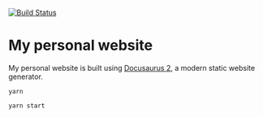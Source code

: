 [![Build Status](https://travis-ci.com/mohamedsgap/personal-website.svg?branch=main)](https://travis-ci.com/mohamedsgap/personal-website)

# My personal website

My personal website is built using [Docusaurus 2](https://v2.docusaurus.io/), a modern static website generator.

```
yarn

yarn start
```
